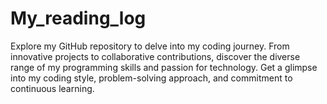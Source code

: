 # My_reading_log
Explore my GitHub repository to delve into my coding journey. From innovative projects to collaborative contributions, discover the diverse range of my programming skills and passion for technology. Get a glimpse into my coding style, problem-solving approach, and commitment to continuous learning.
